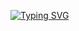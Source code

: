 [![Typing SVG](https://readme-typing-svg.demolab.com?font=Neue+Helvetica&weight=500&duration=4000&pause=1000&color=000000&random=false&width=435&lines=HI%2C+I'M+DAHYUN+%F0%9F%91%8B)](https://git.io/typing-svg)

<!--
**daahyunk/daahyunk** is a ✨ _special_ ✨ repository because its `README.md` (this file) appears on your GitHub profile.

Here are some ideas to get you started:

- 🔭 I’m currently working on ...
- 🌱 I’m currently learning ...
- 👯 I’m looking to collaborate on ...
- 🤔 I’m looking for help with ...
- 💬 Ask me about ...
- 📫 How to reach me: ...
- 😄 Pronouns: ...
- ⚡ Fun fact: ...
-->
